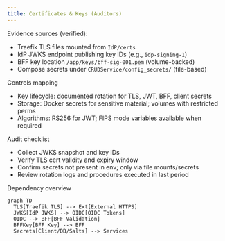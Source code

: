 ```yaml
---
title: Certificates & Keys (Auditors)
---
```


Evidence sources (verified):
- Traefik TLS files mounted from `IdP/certs`
- IdP JWKS endpoint publishing key IDs (e.g., `idp-signing-1`)
- BFF key location `/app/keys/bff-sig-001.pem` (volume-backed)
- Compose secrets under `CRUDService/config_secrets/` (file-based)

Controls mapping
- Key lifecycle: documented rotation for TLS, JWT, BFF, client secrets
- Storage: Docker secrets for sensitive material; volumes with restricted perms
- Algorithms: RS256 for JWT; FIPS mode variables available when required

Audit checklist
- Collect JWKS snapshot and key IDs
- Verify TLS cert validity and expiry window
- Confirm secrets not present in env; only via file mounts/secrets
- Review rotation logs and procedures executed in last period

Dependency overview
```mermaid
graph TD
  TLS[Traefik TLS] --> Ext[External HTTPS]
  JWKS[IdP JWKS] --> OIDC[OIDC Tokens]
  OIDC --> BFF[BFF Validation]
  BFFKey[BFF Key] --> BFF
  Secrets[Client/DB/Salts] --> Services
```
